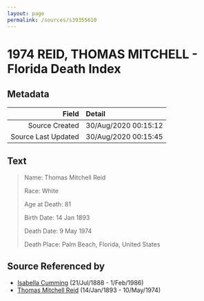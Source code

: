 ```yaml
---
layout: page
permalink: /sources/s39355610
---
```


# 1974 REID, THOMAS MITCHELL - Florida Death Index

## Metadata

Field | Detail
---:|:---
Source Created | 30/Aug/2020 00:15:12
Source Last Updated | 30/Aug/2020 00:15:45

## Text

> Name: Thomas Mitchell Reid
>
> Race: White
>
> Age at Death: 81
>
> Birth Date: 14 Jan 1893
>
> Death Date: 9 May 1974
>
> Death Place: Palm Beach, Florida, United States
>

## Source Referenced by

* [Isabella Cumming](../people/@84684994@-isabella-cumming-b1888-7-21-d1986-2-1.md) (21/Jul/1888 - 1/Feb/1986)
* [Thomas Mitchell Reid](../people/@2617088@-thomas-mitchell-reid-b1893-1-14-d1974-5-10.md) (14/Jan/1893 - 10/May/1974)
